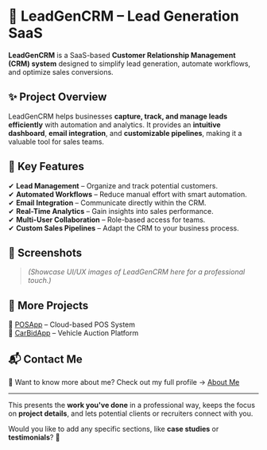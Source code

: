 # 🚀 LeadGenCRM – Lead Generation SaaS  

**LeadGenCRM** is a SaaS-based **Customer Relationship Management (CRM) system** designed to simplify lead generation, automate workflows, and optimize sales conversions.  

## ✨ Project Overview  

LeadGenCRM helps businesses **capture, track, and manage leads efficiently** with automation and analytics. It provides an **intuitive dashboard**, **email integration**, and **customizable pipelines**, making it a valuable tool for sales teams.  

## 🔹 Key Features  

✔ **Lead Management** – Organize and track potential customers.  
✔ **Automated Workflows** – Reduce manual effort with smart automation.  
✔ **Email Integration** – Communicate directly within the CRM.  
✔ **Real-Time Analytics** – Gain insights into sales performance.  
✔ **Multi-User Collaboration** – Role-based access for teams.  
✔ **Custom Sales Pipelines** – Adapt the CRM to your business process.  

## 📸 Screenshots  

> *(Showcase UI/UX images of LeadGenCRM here for a professional touch.)*  

## 📌 More Projects  

🔹 [POSApp](https://github.com/alizainsoomro/POSApp) – Cloud-based POS System  
🔹 [CarBidApp](https://github.com/alizainsoomro/CarBidApp) – Vehicle Auction Platform  

## 📬 Contact Me  

📌 Want to know more about me? Check out my full profile → [About Me](https://github.com/alizainsoomro/ProfileInfo)

---

This presents the **work you've done** in a professional way, keeps the focus on **project details**, and lets potential clients or recruiters connect with you.  

Would you like to add any specific sections, like **case studies** or **testimonials**? 🚀
